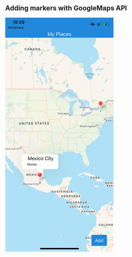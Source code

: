 ## Adding markers with GoogleMaps API

![alt text](https://github.com/andreabecerrab/react-native-exercises/blob/master/MyPlace/placesscrees.png)
